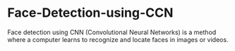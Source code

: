 # Face-Detection-using-CCN
 Face detection using CNN (Convolutional Neural Networks) is a method where a computer learns to recognize and locate faces in images or videos.
